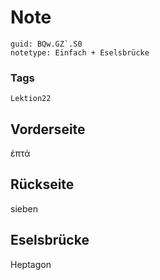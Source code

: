 # Note
```
guid: BQw.GZ`.S0
notetype: Einfach + Eselsbrücke
```

### Tags
```
Lektion22
```

## Vorderseite
ἑπτά

## Rückseite
sieben

## Eselsbrücke
Heptagon
